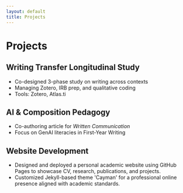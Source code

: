 ```yaml
---
layout: default
title: Projects
---
```


# Projects

## Writing Transfer Longitudinal Study  
- Co-designed 3-phase study on writing across contexts  
- Managing Zotero, IRB prep, and qualitative coding  
- Tools: Zotero, Atlas.ti

## AI & Composition Pedagogy  
- Co-authoring article for *Written Communication*  
- Focus on GenAI literacies in First-Year Writing 

## Website Development 
- Designed and deployed a personal academic website using GitHub Pages to showcase CV, research, publications, and projects.
- Customized Jekyll-based theme 'Cayman' for a professional online presence aligned with academic standards.
